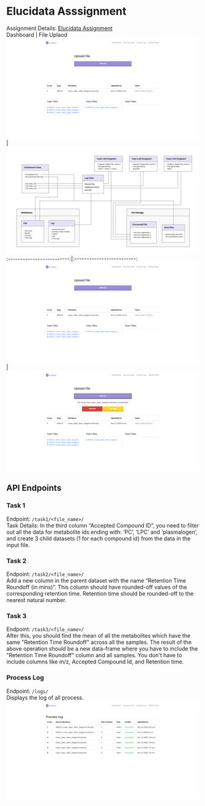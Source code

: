 # Elucidata Asssignment

Assignment Details: [Elucidata Assignment](https://docs.google.com/document/d/1wqUXBWqtLFiFewj7jbyzLjrQ_B5HMtJpNmab5p94b-M/edit?usp=sharing)  
Dashboard | File Uplaod 
![Plan](https://github.com/aritra1999/Elucidata-Asssignment/blob/master/static/AssignmentFiles/dash.png)  |  ![File Upload](https://github.com/aritra1999/Elucidata-Asssignment/blob/master/static/AssignmentFiles/plan.png)
:-------------------------:|:-------------------------:
![Dashboard](https://github.com/aritra1999/Elucidata-Asssignment/blob/master/static/AssignmentFiles/dash.png)  |  ![File Upload](https://github.com/aritra1999/Elucidata-Asssignment/blob/master/static/AssignmentFiles/dash_file.png)


## API Endpoints
### Task 1 
Endpoint: ```/task1/<file_name>/```  
Task Details: In the third column “Accepted Compound ID”, you need to filter out all the data for metabolite ids ending with:  ‘PC’, ‘LPC’ and ‘plasmalogen’, and create 3 child datasets (1 for each compound id) from the data in the input file. 

### Task 2 
Endpoint: ```/task2/<file_name>/```  
Add a new column in the parent dataset with the name “Retention Time Roundoff (in mins)”. This column  should have rounded-off values of the corresponding retention time. Retention time should be rounded-off to the nearest natural number. 

### Task 3 
Endpoint: ```/task3/<file_name>/```  
After this, you should find the mean of all the metabolites which have the same "Retention Time Roundoff"  across all the samples. The result of the above operation should be a new data-frame where you have to include the "Retention Time Roundoff" column and all samples. You don't have to include columns like m/z,  Accepted Compound Id, and Retention time. 

### Process Log
Endpoint: ```/logs/```     
Displays the log of all process.
![Process Log](https://github.com/aritra1999/Elucidata-Asssignment/blob/master/static/AssignmentFiles/log.png)
